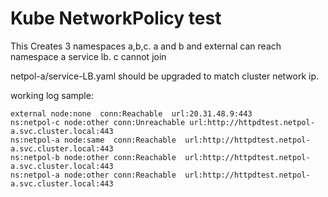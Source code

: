 # Kube NetworkPolicy test

This Creates 3 namespaces a,b,c.
a and b and external can reach namespace a service lb.
c cannot join

netpol-a/service-LB.yaml should be upgraded to match cluster network ip.

working log sample:

~~~
external node:none  conn:Reachable  url:20.31.48.9:443
ns:netpol-c node:other conn:Unreachable url:http://httpdtest.netpol-a.svc.cluster.local:443
ns:netpol-a node:same  conn:Reachable  url:http://httpdtest.netpol-a.svc.cluster.local:443
ns:netpol-b node:other conn:Reachable  url:http://httpdtest.netpol-a.svc.cluster.local:443
ns:netpol-a node:other conn:Reachable  url:http://httpdtest.netpol-a.svc.cluster.local:443
~~~